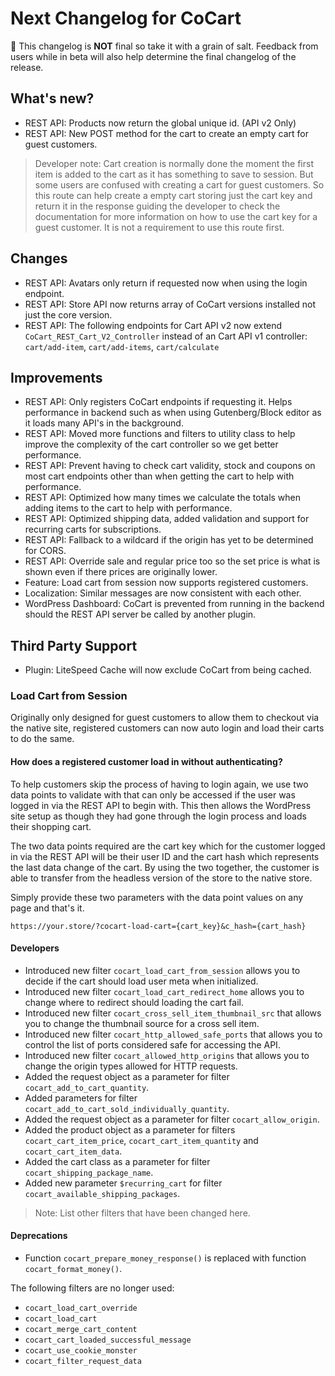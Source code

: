 # Next Changelog for CoCart <!-- omit in toc -->

📢 This changelog is **NOT** final so take it with a grain of salt. Feedback from users while in beta will also help determine the final changelog of the release.

## What's new?

* REST API: Products now return the global unique id. (API v2 Only)
* REST API: New POST method for the cart to create an empty cart for guest customers.

> Developer note: Cart creation is normally done the moment the first item is added to the cart as it has something to save to session. But some users are confused with creating a cart for guest customers. So this route can help create a empty cart storing just the cart key and return it in the response guiding the developer to check the documentation for more information on how to use the cart key for a guest customer. It is not a requirement to use this route first.

## Changes

* REST API: Avatars only return if requested now when using the login endpoint.
* REST API: Store API now returns array of CoCart versions installed not just the core version.
* REST API: The following endpoints for Cart API v2 now extend `CoCart_REST_Cart_V2_Controller` instead of an Cart API v1 controller: `cart/add-item`, `cart/add-items`, `cart/calculate`

## Improvements

* REST API: Only registers CoCart endpoints if requesting it. Helps performance in backend such as when using Gutenberg/Block editor as it loads many API's in the background.
* REST API: Moved more functions and filters to utility class to help improve the complexity of the cart controller so we get better performance.
* REST API: Prevent having to check cart validity, stock and coupons on most cart endpoints other than when getting the cart to help with performance.
* REST API: Optimized how many times we calculate the totals when adding items to the cart to help with performance.
* REST API: Optimized shipping data, added validation and support for recurring carts for subscriptions.
* REST API: Fallback to a wildcard if the origin has yet to be determined for CORS.
* REST API: Override sale and regular price too so the set price is what is shown even if there prices are originally lower.
* Feature: Load cart from session now supports registered customers.
* Localization: Similar messages are now consistent with each other.
* WordPress Dashboard: CoCart is prevented from running in the backend should the REST API server be called by another plugin.

## Third Party Support

* Plugin: LiteSpeed Cache will now exclude CoCart from being cached.

### Load Cart from Session

Originally only designed for guest customers to allow them to checkout via the native site, registered customers can now auto login and load their carts to do the same.

#### How does a registered customer load in without authenticating?

To help customers skip the process of having to login again, we use two data points to validate with that can only be accessed if the user was logged in via the REST API to begin with. This then allows the WordPress site setup as though they had gone through the login process and loads their shopping cart.

The two data points required are the cart key which for the customer logged in via the REST API will be their user ID and the cart hash which represents the last data change of the cart. By using the two together, the customer is able to transfer from the headless version of the store to the native store.

Simply provide these two parameters with the data point values on any page and that's it.

`https://your.store/?cocart-load-cart={cart_key}&c_hash={cart_hash}`

#### Developers

* Introduced new filter `cocart_load_cart_from_session` allows you to decide if the cart should load user meta when initialized.
* Introduced new filter `cocart_load_cart_redirect_home` allows you to change where to redirect should loading the cart fail.
* Introduced new filter `cocart_cross_sell_item_thumbnail_src` that allows you to change the thumbnail source for a cross sell item.
* Introduced new filter `cocart_http_allowed_safe_ports` that allows you to control the list of ports considered safe for accessing the API.
* Introduced new filter `cocart_allowed_http_origins` that allows you to change the origin types allowed for HTTP requests.
* Added the request object as a parameter for filter `cocart_add_to_cart_quantity`.
* Added parameters for filter `cocart_add_to_cart_sold_individually_quantity`.
* Added the request object as a parameter for filter `cocart_allow_origin`.
* Added the product object as a parameter for filters `cocart_cart_item_price`, `cocart_cart_item_quantity` and `cocart_cart_item_data`.
* Added the cart class as a parameter for filter `cocart_shipping_package_name`.
* Added new parameter `$recurring_cart` for filter `cocart_available_shipping_packages`.

> Note: List other filters that have been changed here.

#### Deprecations

* Function `cocart_prepare_money_response()` is replaced with function `cocart_format_money()`.

The following filters are no longer used:

* `cocart_load_cart_override`
* `cocart_load_cart`
* `cocart_merge_cart_content`
* `cocart_cart_loaded_successful_message`
* `cocart_use_cookie_monster`
* `cocart_filter_request_data`
